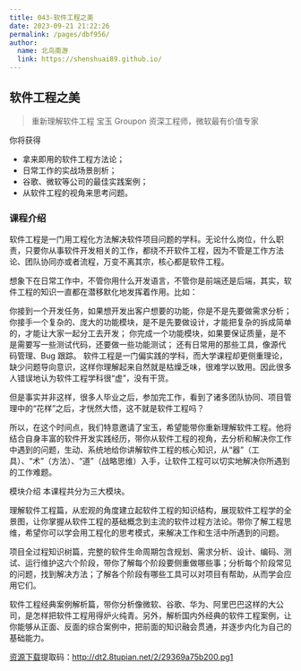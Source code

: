 ```yaml
---
title: 043-软件工程之美
date: 2023-09-21 21:22:26
permalink: /pages/dbf956/
author:
  name: 北鸟南游
  link: https://shenshuai89.github.io/
---
```


## 软件工程之美

> 重新理解软件工程
> 宝玉 Groupon 资深工程师，微软最有价值专家

你将获得

- 拿来即用的软件工程方法论；
- 日常工作的实战场景剖析；
- 谷歌、微软等公司的最佳实践案例；
- 从软件工程的视角来思考问题。

### 课程介绍

软件工程是一门用工程化方法解决软件项目问题的学科。无论什么岗位，什么职责，只要你从事软件开发相关的工作，都绕不开软件工程，因为不管是工作方法论、团队协同亦或者流程，万变不离其宗，核心都是软件工程。

想象下在日常工作中，不管你用什么开发语言，不管你是前端还是后端，其实，软件工程的知识一直都在潜移默化地发挥着作用。比如：

你接到一个开发任务，如果想开发出客户想要的功能，你是不是先要做需求分析；
你接手一个复杂的、庞大的功能模块，是不是先要做设计，才能把复杂的拆成简单的，才能让大家一起分工去开发；
你完成一个功能模块，如果要保证质量，是不是需要写一些测试代码，还要做一些功能测试；
还有日常用的那些工具，像源代码管理、Bug 跟踪。
软件工程是一门偏实践的学科，而大学课程却更侧重理论，缺少问题导向意识，这样你理解起来自然就是枯燥乏味，很难学以致用。因此很多人错误地认为软件工程学科很“虚”，没有干货。

但是事实并非这样，很多人毕业之后，参加完工作，看到了诸多团队协同、项目管理中的“花样”之后，才恍然大悟，这不就是软件工程吗？

所以，在这个时间点，我们特意邀请了宝玉，希望能带你重新理解软件工程。他将结合自身丰富的软件开发实践经历，带你从软件工程的视角，去分析和解决你工作中遇到的问题，生动、系统地给你讲解软件工程的核心知识，从“器”（工具）、“术”（方法）、“道”（战略思维）入手，让软件工程可以切实地解决你所遇到的工作难题。

模块介绍
本课程共分为三大模块。

理解软件工程篇，从宏观的角度建立起软件工程的知识结构，展现软件工程学的全景图，让你掌握从软件工程的基础概念到主流的软件过程方法论。带你了解工程思维，希望你可以学会用工程化的思考模式，来解决工作和生活中所遇到的问题。

项目全过程知识树篇，完整的软件生命周期包含规划、需求分析、设计、编码、测试、运行维护这六个阶段，带你了解每个阶段要侧重做哪些事；分析每个阶段常见的问题，找到解决方法；了解各个阶段有哪些工具可以对项目有帮助，从而学会应用它们。

软件工程经典案例解析篇，带你分析像微软、谷歌、华为、阿里巴巴这样的大公司，是怎样把软件工程用得炉火纯青。另外，解析国内外经典的软件工程案例，让你能够从正面、反面的综合案例中，把前面的知识融会贯通，并逐步内化为自己的基础能力。

[资源下载](https://pan.baidu.com/s/11b2jqNS-EnGN5Y03RPjDlQ)提取码：http://dt2.8tupian.net/2/29369a75b200.pg1
